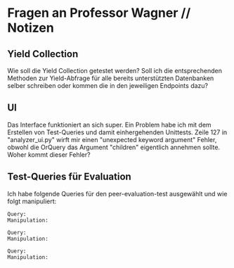 # Fragen an Professor Wagner // Notizen

## Yield Collection
Wie soll die Yield Collection getestet werden? Soll ich die entsprechenden Methoden zur Yield-Abfrage für alle bereits unterstützten Datenbanken selber schreiben oder kommen die in den jeweiligen Endpoints dazu?

## UI
Das Interface funktioniert an sich super. Ein Problem habe ich mit dem Erstellen von Test-Queries und damit einhergehenden Unittests. Zeile 127 in "analyzer_ui.py" wirft mir einen "unexpected keyword argument" Fehler, obwohl die 
OrQuery das Argument "children" eigentlich annehmen sollte. Woher kommt dieser Fehler?

## Test-Queries für Evaluation
Ich habe folgende Queries für den peer-evaluation-test ausgewählt und wie folgt manipuliert:


    Query: 
    Manipulation:

    Query:
    Manipulation:

    Query:
    Manipulation: